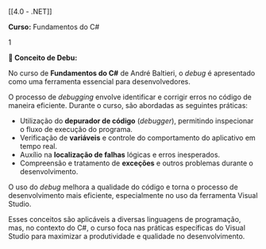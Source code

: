 
[[4.0 - .NET]]

**Curso:** Fundamentos do C# 


1



**📖 Conceito de Debu:**  

No curso de **Fundamentos do C#** de André Baltieri, o *debug* é apresentado como uma ferramenta essencial para desenvolvedores. 

O processo de *debugging* envolve identificar e corrigir erros no código de maneira eficiente. Durante o curso, são abordadas as seguintes práticas:

- Utilização do **depurador de código** (*debugger*), permitindo inspecionar o fluxo de execução do programa.
- Verificação de **variáveis** e controle do comportamento do aplicativo em tempo real.
- Auxílio na **localização de falhas** lógicas e erros inesperados.
- Compreensão e tratamento de **exceções** e outros problemas durante o desenvolvimento.

O uso do *debug* melhora a qualidade do código e torna o processo de desenvolvimento mais eficiente, especialmente no uso da ferramenta Visual Studio.

Esses conceitos são aplicáveis a diversas linguagens de programação, mas, no contexto do C#, o curso foca nas práticas específicas do Visual Studio para maximizar a produtividade e qualidade no desenvolvimento.

